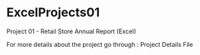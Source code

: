 # ExcelProjects01

Project 01 - Retail Store Annual Report (Excel)

For more details about the project go through : Project Details File 
